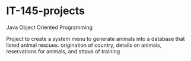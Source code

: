 # IT-145-projects
Java Object Oriented Programming

Project to create a system menu to generate animals into a database that listed animal rescues. origination of country, details
on animals, reservations for animals, and sttaus of training
